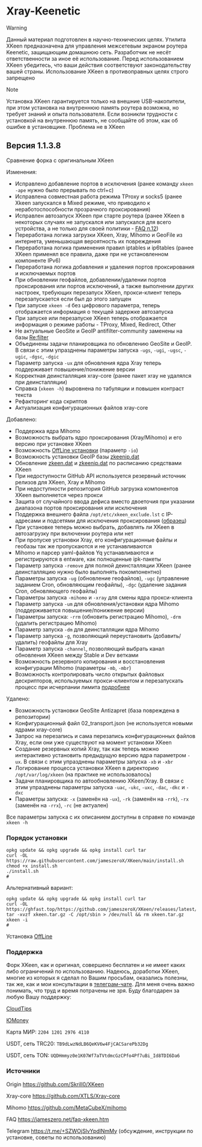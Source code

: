 # Xray-Keenetic

> [!WARNING]
> Данный материал подготовлен в научно-технических целях. Утилита XKeen предназначена для управления межсетевым экраном роутера Keenetic, защищающим домашнюю сеть. Разработчик не несёт ответственности за иное её использование. Перед использованием XKeen убедитесь, что ваши действия соответствуют законодательству вашей страны. Использование XKeen в противоправных целях строго запрещено

> [!NOTE]
> Установка XKeen гарантируется только на внешние USB-накопители, при этом установка на внутреннюю память роутера возможна, но требует знаний и опыта пользователя. Если возникли трудности с установкой на внутреннюю память, не сообщайте об этом, как об ошибке в установщике. Проблема не в XKeen

## Версия 1.1.3.8

Сравнение форка с оригинальным XKeen

Изменения:
- Исправлено добавление портов в исключения (ранее команду `xkeen -ape` нужно было прерывать по ctrl+c)
- Исправлена совместная работа режима TProxy и socks5 (ранее Xkeen запускался в Mixed режиме, что приводило к неработоспособности прозрачного проксирования)
- Исправлен автозапуск XKeen при старте роутера (ранее XKeen в некоторых случаях не запускался или запускался для всего устройства, а не только для своей политики - [FAQ п.12](https://jameszero.net/faq-xkeen.htm#12))
- Переработана логика загрузки XKeen, Xray, Mihomo и GeoFile из интернета, уменьшающая вероятность их повреждения
- Переработана логика применения правил iptables и ip6tables (ранее XKeen применял все правила, даже при не установленном компоненте IPv6)
- Переработана логика добавления и удаления портов проксирования и исключаемых портов
- При обновлении геофайлов, добавлении/удалении портов проксирования или портов исключений, а также выполнении других настроек, требующих перезапуск XKeen, прокси-клиент теперь перезапускается если был до этого запущен
- При запуске `xkeen -d` без цифрового параметра, теперь отображается информация о текущей задержке автозапуска
- При запуске или перезапуске XKeen теперь отображается информация о режиме работы - TProxy, Mixed, Redirect, Other
- Не актуальные GeoSite и GeoIP antifilter-community заменены на базы [Re:filter](https://github.com/1andrevich/Re-filter-lists)
- Объединены задачи планировщика по обновлению GeoSite и GeoIP. В связи с этим упразднены параметры запуска `-ugs`, `-ugi`, `-ugsc`, `-ugic`, `-dgsc`, `-dgic`
- Параметр запуска `-ux` для обновления ядра Xray теперь поддерживает повышение/понижение версии
- Корректная деинсталляция xray-core (ранее пакет xray не удалялся при деинсталляции)
- Справка (`xkeen -h`) выровнена по табуляции и повышен контраст текста
- Рефакторинг кода скриптов
- Актуализация конфигурационных файлов xray-core

Добавлено:
- Поддержка ядра Mihomo
- Возможность выбрать ядро проксирования (Xray/Mihomo) и его версию при установке XKeen
- Возможность [OffLine установки](https://github.com/jameszeroX/XKeen/blob/main/OffLine_install.md) (параметр `-io`)
- Возможность установки GeoIP базы [zkeenip.dat](https://github.com/jameszeroX/zkeen-ip)
- Обновление [zkeen.dat](https://github.com/jameszeroX/zkeen-domains) и [zkeenip.dat](https://github.com/jameszeroX/zkeen-ip) по расписанию средствами XKeen
- При недоступности GitHub API используется резервный источник релизов для XKeen, Xray и Mihomo 
- При недоступности репозитория GitHub загрузка компонентов XKeen выполняется через прокси
- Защита от случайного ввода дефиса вместо двоеточия при указании диапазона портов проксирования или исключения
- Поддержка внешнего файла `/opt/etc/xkeen_exclude.lst` c IP-адресами и подсетями для исключения проксирования ([образец](https://raw.githubusercontent.com/jameszeroX/xkeen/main/xkeen_exclude.lst))
- При установке теперь можно выбрать, добавлять ли XKeen в автозагрузку при включении роутера или нет
- При пропуске установки Xray, его конфигурационные файлы и геобазы так же пропускаются и не устанавливаются
- Mihomo и парсер yaml-файлов Yq устанавливаются и регистрируются в entware, как полноценные ipk-пакеты
- Параметр запуска `-remove` для полной деинсталляции XKeen (ранее деинсталляцию нужно было выполнять покомпонентно)
- Параметры запуска `-ug` (обновление геофайлов), `-ugc` (управление заданием Cron, обновляющим геофайлы), `-dgc` (удаление задания Cron, обновляющего геофайлы)
- Параметры запуска `-mihomo` и `-xray` для смены ядра прокси-клиента
- Параметр запуска `-um` для обновления/установки ядра Mihomo (поддерживается повышение/понижение версии)
- Параметры запуска: `-rrm` (обновить регистрацию Mihomo), `-drm` (удалить регистрацию Mihomo)
- Параметр запуска `-dm` для деинсталляции ядра Mihomo
- Параметр запуска `-g`, позволяющий переустановить (добавить/удалить) геофайлы для Xray
- Параметр запуска `-channel`, позволяющий выбрать канал обновления XKeen между Stable и Dev ветками
- Возможность резервного копирования и восстановления конфигурации Mihomo (параметры `-mb`, `-mbr`)
- Возможность контролировать число открытых файловых дескрипторов, используемых прокси-клиентом и перезапускать процесс при исчерпании лимита  [подробнее](https://github.com/jameszeroX/XKeen/blob/main/FileDescriptors.md)

Удалено:
- Возможность установки GeoSite Antizapret (база повреждена в репозитории)
- Конфигурационный файл 02_transport.json (не используется новыми ядрами xray-core)
- Запрос на перезапись и сама перезапись конфигурационных файлов Xray, если они уже существуют на момент установки XKeen
- Создание резервных копий Xray, так как теперь можно интерактивно установить предыдущую версию ядра параметром `-ux`. В связи с этим упразднены параметры запуска `-xb` и `-xbr`
- Логирование процесса установки XKeen в директорию `/opt/var/log/xkeen` (на практике не использовалось)
- Задачи планировщика по автообновлению XKeen/Xray. В связи с этим упразднены параметры запуска `-uac`, `-ukc`, `-uxc`, `-dac`, `-dkc` и `-dxc`
- Параметры запуска: `-x` (заменён на `-ux`), `-rk` (заменён на `-rrk`), `-rx` (заменён на `-rrx`), `-rc` (не актуален)

Все параметры запуска с их описанием доступны в справке по команде `xkeen -h`

### Порядок установки
```
opkg update && opkg upgrade && opkg install curl tar
curl -OL https://raw.githubusercontent.com/jameszeroX/XKeen/main/install.sh
chmod +x install.sh
./install.sh
#
```
Альтернативный вариант:
```
opkg update && opkg upgrade && opkg install curl tar
curl -OL https://ghfast.top/https://github.com/jameszeroX/XKeen/releases/latest/download/xkeen.tar.gz
tar -xvzf xkeen.tar.gz -C /opt/sbin > /dev/null && rm xkeen.tar.gz
xkeen -i
#
```
Установка [OffLine](https://github.com/jameszeroX/XKeen/blob/main/OffLine_install.md)


### Поддержка
Форк XKeen, как и оригинал, совершено бесплатен и не имеет каких либо ограничений по использованию. Надеюсь, доработки XKeen, многие из которых я сделал по Вашим просьбам, оказались полезны, так же, как и мои консультации в [телеграм-чате](https://t.me/+SZWOjSlvYpdlNmMy). Для меня очень важно понимать, что труд и время потрачены не зря. Буду благодарен за любую Вашу поддержку:

[CloudTips](https://pay.cloudtips.ru/p/7edb30ec)

[ЮMoney](https://yoomoney.ru/to/41001350776240)

Карта МИР: `2204 1201 2976 4110`

USDT, сеть TRC20: `TB9dLwzNdLB6QeKV6w4FjCACSarePb32Dg`

USDT, сеть TON: `UQDHmmyz0e1K07Wf7aTVtdmcGzCPfo4Pf7uBi_Id8TDI6Da6`


### Источники
Origin <https://github.com/Skrill0/XKeen>

Xray-core <https://github.com/XTLS/Xray-core>

Mihomo <https://github.com/MetaCubeX/mihomo>

FAQ <https://jameszero.net/faq-xkeen.htm>

Telegram <https://t.me/+SZWOjSlvYpdlNmMy> (обсуждение, инструкции по установке, советы по использованию)